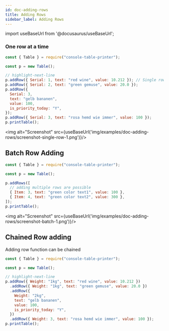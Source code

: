 ```yaml
---
id: doc-adding-rows
title: Adding Rows
sidebar_label: Adding Rows
---
```


import useBaseUrl from '@docusaurus/useBaseUrl';

### One row at a time

```js
const { Table } = require("console-table-printer");

const p = new Table();

// highlight-next-line
p.addRow({ Serial: 1, text: "red wine", value: 10.212 }); // Single row at a time
p.addRow({ Serial: 2, text: "green gemuse", value: 20.0 });
p.addRow({
  Serial: 3,
  text: "gelb bananen",
  value: 100,
  is_priority_today: "Y",
});
p.addRow({ Serial: 3, text: "rosa hemd wie immer", value: 100 });
p.printTable();
```

<img alt="Screenshot" src={useBaseUrl('img/examples/doc-adding-rows/screenshot-single-row-1.png')}/>

## Batch Row Adding

```javascript
const { Table } = require("console-table-printer");

const p = new Table();

p.addRows([
  // adding multiple rows are possible
  { Item: 3, text: "green color text1", value: 100 },
  { Item: 4, text: "green color text2", value: 300 },
]);
p.printTable();
```

<img alt="Screenshot" src={useBaseUrl('img/examples/doc-adding-rows/screenshot-batch-1.png')}/>

## Chained Row adding

Adding row function can be chained

```javascript
const { Table } = require("console-table-printer");

const p = new Table();

// highlight-next-line
p.addRow({ Weight: "1kg", text: "red wine", value: 10.212 })
  .addRow({ Weight: "1kg", text: "green gemuse", value: 20.0 })
  .addRow({
    Weight: "2kg",
    text: "gelb bananen",
    value: 100,
    is_priority_today: "Y",
  })
  .addRow({ Weight: 3, text: "rosa hemd wie immer", value: 100 });
p.printTable();
```
